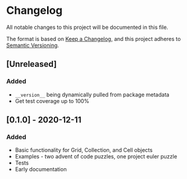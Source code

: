 # Changelog
All notable changes to this project will be documented in this file.

The format is based on [Keep a Changelog](https://keepachangelog.com/en/1.0.0/),
and this project adheres to [Semantic Versioning](https://semver.org/spec/v2.0.0.html).

## [Unreleased]
### Added
- `__version__` being dynamically pulled from package metadata
- Get test coverage up to 100%

## [0.1.0] - 2020-12-11
### Added
- Basic functionality for Grid, Collection, and Cell objects
- Examples - two advent of code puzzles, one project euler puzzle
- Tests
- Early documentation
